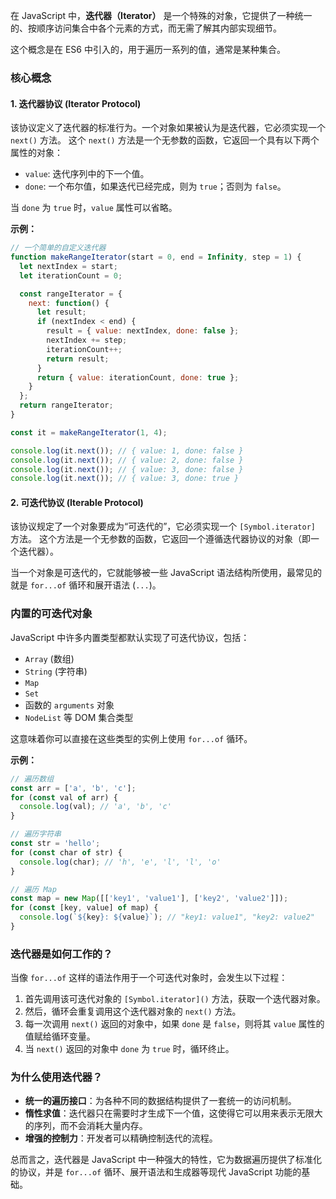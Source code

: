 在 JavaScript 中，**迭代器（Iterator）** 是一个特殊的对象，它提供了一种统一的、按顺序访问集合中各个元素的方式，而无需了解其内部实现细节。

这个概念是在 ES6 中引入的，用于遍历一系列的值，通常是某种集合。

### 核心概念

#### 1. 迭代器协议 (Iterator Protocol)

该协议定义了迭代器的标准行为。一个对象如果被认为是迭代器，它必须实现一个 `next()` 方法。 这个 `next()` 方法是一个无参数的函数，它返回一个具有以下两个属性的对象：

*   `value`: 迭代序列中的下一个值。
*   `done`: 一个布尔值，如果迭代已经完成，则为 `true`；否则为 `false`。

当 `done` 为 `true` 时，`value` 属性可以省略。

**示例：**
```javascript
// 一个简单的自定义迭代器
function makeRangeIterator(start = 0, end = Infinity, step = 1) {
  let nextIndex = start;
  let iterationCount = 0;

  const rangeIterator = {
    next: function() {
      let result;
      if (nextIndex < end) {
        result = { value: nextIndex, done: false };
        nextIndex += step;
        iterationCount++;
        return result;
      }
      return { value: iterationCount, done: true };
    }
  };
  return rangeIterator;
}

const it = makeRangeIterator(1, 4);

console.log(it.next()); // { value: 1, done: false }
console.log(it.next()); // { value: 2, done: false }
console.log(it.next()); // { value: 3, done: false }
console.log(it.next()); // { value: 3, done: true }
```

#### 2. 可迭代协议 (Iterable Protocol)

该协议规定了一个对象要成为“可迭代的”，它必须实现一个 `[Symbol.iterator]` 方法。 这个方法是一个无参数的函数，它返回一个遵循迭代器协议的对象（即一个迭代器）。

当一个对象是可迭代的，它就能够被一些 JavaScript 语法结构所使用，最常见的就是 `for...of` 循环和展开语法 (`...`)。

### 内置的可迭代对象

JavaScript 中许多内置类型都默认实现了可迭代协议，包括：

*   `Array` (数组)
*   `String` (字符串)
*   `Map`
*   `Set`
*   函数的 `arguments` 对象
*   `NodeList` 等 DOM 集合类型

这意味着你可以直接在这些类型的实例上使用 `for...of` 循环。

**示例：**
```javascript
// 遍历数组
const arr = ['a', 'b', 'c'];
for (const val of arr) {
  console.log(val); // 'a', 'b', 'c'
}

// 遍历字符串
const str = 'hello';
for (const char of str) {
  console.log(char); // 'h', 'e', 'l', 'l', 'o'
}

// 遍历 Map
const map = new Map([['key1', 'value1'], ['key2', 'value2']]);
for (const [key, value] of map) {
  console.log(`${key}: ${value}`); // "key1: value1", "key2: value2"
}
```

### 迭代器是如何工作的？

当像 `for...of` 这样的语法作用于一个可迭代对象时，会发生以下过程：

1.  首先调用该可迭代对象的 `[Symbol.iterator]()` 方法，获取一个迭代器对象。
2.  然后，循环会重复调用这个迭代器对象的 `next()` 方法。
3.  每一次调用 `next()` 返回的对象中，如果 `done` 是 `false`，则将其 `value` 属性的值赋给循环变量。
4.  当 `next()` 返回的对象中 `done` 为 `true` 时，循环终止。

### 为什么使用迭代器？

*   **统一的遍历接口**：为各种不同的数据结构提供了一套统一的访问机制。
*   **惰性求值**：迭代器只在需要时才生成下一个值，这使得它可以用来表示无限大的序列，而不会消耗大量内存。
*   **增强的控制力**：开发者可以精确控制迭代的流程。

总而言之，迭代器是 JavaScript 中一种强大的特性，它为数据遍历提供了标准化的协议，并是 `for...of` 循环、展开语法和生成器等现代 JavaScript 功能的基础。